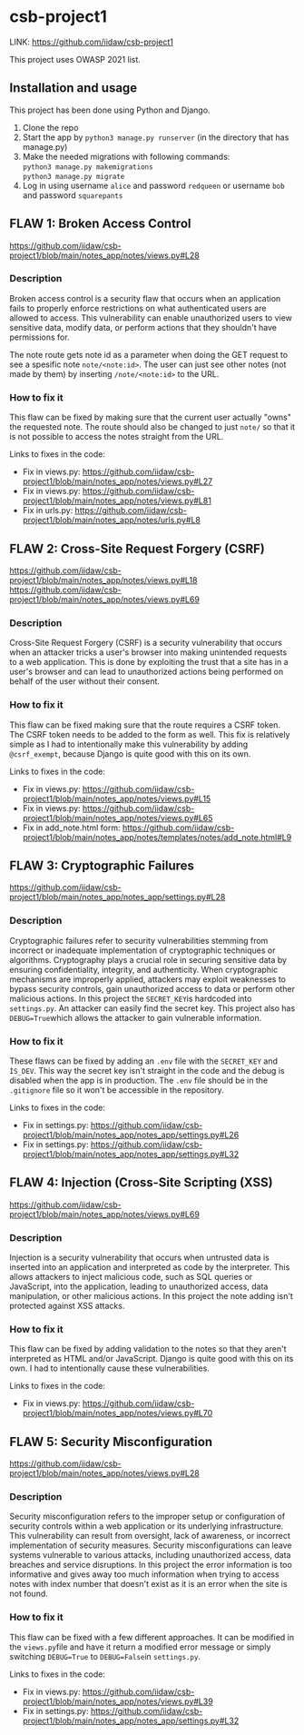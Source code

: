 # csb-project1

LINK: https://github.com/iidaw/csb-project1

This project uses OWASP 2021 list.

## Installation and usage
This project has been done using Python and Django.
1. Clone the repo
2. Start the app by ```python3 manage.py runserver``` (in the directory that has manage.py)
3. Make the needed migrations with following commands: <br>
   ```python3 manage.py makemigrations``` <br>
   ```python3 manage.py migrate```
5. Log in using username ```alice``` and password ```redqueen``` or username ```bob``` and password ```squarepants```

## FLAW 1: Broken Access Control
https://github.com/iidaw/csb-project1/blob/main/notes_app/notes/views.py#L28

### Description
Broken access control is a security flaw that occurs when an application fails to properly enforce restrictions on what authenticated users are allowed to access. This vulnerability can enable unauthorized users to view sensitive data, modify data, or perform actions that they shouldn't have permissions for. 

The note route gets note id as a parameter when doing the GET request to see a spesific note ```note/<note:id>```. The user can just see other notes (not made by them) by inserting ```/note/<note:id>``` to the URL. 

### How to fix it
This flaw can be fixed by making sure that the current user actually "owns" the requested note. The route should also be changed to just ```note/``` so that it is not possible to access the notes straight from the URL.

Links to fixes in the code:
- Fix in views.py: https://github.com/iidaw/csb-project1/blob/main/notes_app/notes/views.py#L27
- Fix in views.py: https://github.com/iidaw/csb-project1/blob/main/notes_app/notes/views.py#L81
- Fix in urls.py: https://github.com/iidaw/csb-project1/blob/main/notes_app/notes/urls.py#L8


## FLAW 2: Cross-Site Request Forgery (CSRF)
https://github.com/iidaw/csb-project1/blob/main/notes_app/notes/views.py#L18 <br>
https://github.com/iidaw/csb-project1/blob/main/notes_app/notes/views.py#L69

### Description
Cross-Site Request Forgery (CSRF) is a security vulnerability that occurs when an attacker tricks a user's browser into making unintended requests to a web application. This is done by exploiting the trust that a site has in a user's browser and can lead to unauthorized actions being performed on behalf of the user without their consent.

### How to fix it
This flaw can be fixed making sure that the route requires a CSRF token. The CSRF token needs to be added to the form as well. This fix is relatively simple as I had to intentionally make this vulnerability by adding ```@csrf_exempt```, because Django is quite good with this on its own.

Links to fixes in the code:
- Fix in views.py: https://github.com/iidaw/csb-project1/blob/main/notes_app/notes/views.py#L15
- Fix in views.py: https://github.com/iidaw/csb-project1/blob/main/notes_app/notes/views.py#L65
- Fix in add_note.html form: https://github.com/iidaw/csb-project1/blob/main/notes_app/notes/templates/notes/add_note.html#L9

## FLAW 3: Cryptographic Failures
https://github.com/iidaw/csb-project1/blob/main/notes_app/notes_app/settings.py#L28

### Description
Cryptographic failures refer to security vulnerabilities stemming from incorrect or inadequate implementation of cryptographic techniques or algorithms. Cryptography plays a crucial role in securing sensitive data by ensuring confidentiality, integrity, and authenticity. When cryptographic mechanisms are improperly applied, attackers may exploit weaknesses to bypass security controls, gain unauthorized access to data or perform other malicious actions. In this project the ```SECRET_KEY```is hardcoded into ```settings.py```. An attacker can easily find the secret key. This project also has ```DEBUG=True```which allows the attacker to gain vulnerable information.

### How to fix it
These flaws can be fixed by adding an ```.env``` file with the ```SECRET_KEY``` and ```ÌS_DEV```. This way the secret key isn't straight in the code and the debug is disabled when the app is in production. The ```.env``` file should be in the ```.gitignore``` file so it won't be accessible in the repository.

Links to fixes in the code:
- Fix in settings.py: https://github.com/iidaw/csb-project1/blob/main/notes_app/notes_app/settings.py#L26
- Fix in settings.py: https://github.com/iidaw/csb-project1/blob/main/notes_app/notes_app/settings.py#L32


## FLAW 4: Injection (Cross-Site Scripting (XSS)
https://github.com/iidaw/csb-project1/blob/main/notes_app/notes/views.py#L69

### Description
Injection is a security vulnerability that occurs when untrusted data is inserted into an application and interpreted as code by the interpreter. This allows attackers to inject malicious code, such as SQL queries or JavaScript, into the application, leading to unauthorized access, data manipulation, or other malicious actions. In this project the note adding isn't protected against XSS attacks. 

### How to fix it
This flaw can be fixed by adding validation to the notes so that they aren't interpreted as HTML and/or JavaScript. Django is quite good with this on its own. I had to intentionally cause these vulnerabilities.

Links to fixes in the code:
- Fix in views.py: https://github.com/iidaw/csb-project1/blob/main/notes_app/notes/views.py#L70


## FLAW 5: Security Misconfiguration
https://github.com/iidaw/csb-project1/blob/main/notes_app/notes/views.py#L28

### Description
Security misconfiguration refers to the improper setup or configuration of security controls within a web application or its underlying infrastructure. This vulnerability can result from oversight, lack of awareness, or incorrect implementation of security measures. Security misconfigurations can leave systems vulnerable to various attacks, including unauthorized access, data breaches and service disruptions. In this project the error information is too informative and gives away too much information when trying to access notes with index number that doesn't exist as it is an error when the site is not found.

### How to fix it
This flaw can be fixed with a few different approaches. It can be modified in the ```views.py```file and have it return a modified error message or simply switching ```DEBUG=True``` to ```DEBUG=False```in ```settings.py```.

Links to fixes in the code:
- Fix in views.py: https://github.com/iidaw/csb-project1/blob/main/notes_app/notes/views.py#L39
- Fix in settings.py: https://github.com/iidaw/csb-project1/blob/main/notes_app/notes_app/settings.py#L32
